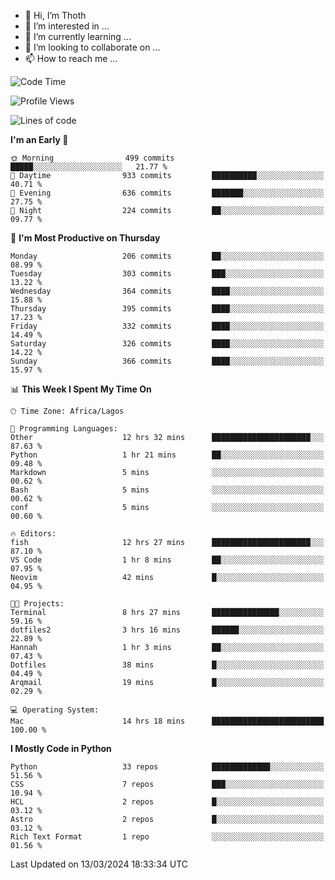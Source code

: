 <!---
thoth2357/thoth2357 is a ✨ special ✨ repository because its `README.md` (this file) appears on your GitHub profile.
You can click the Preview link to take a look at your changes.
--->

- 👋 Hi, I’m Thoth
- 👀 I’m interested in ...
- 🌱 I’m currently learning ...
- 💞️ I’m looking to collaborate on ...
- 📫 How to reach me ...




<!--START_SECTION:waka-->
![Code Time](http://img.shields.io/badge/Code%20Time-2%2C778%20hrs%2056%20mins-blue)

![Profile Views](http://img.shields.io/badge/Profile%20Views-0-blue)

![Lines of code](https://img.shields.io/badge/From%20Hello%20World%20I%27ve%20Written-31.0%20million%20lines%20of%20code-blue)

**I'm an Early 🐤** 

```text
🌞 Morning                499 commits         █████░░░░░░░░░░░░░░░░░░░░   21.77 % 
🌆 Daytime                933 commits         ██████████░░░░░░░░░░░░░░░   40.71 % 
🌃 Evening                636 commits         ███████░░░░░░░░░░░░░░░░░░   27.75 % 
🌙 Night                  224 commits         ██░░░░░░░░░░░░░░░░░░░░░░░   09.77 % 
```
📅 **I'm Most Productive on Thursday** 

```text
Monday                   206 commits         ██░░░░░░░░░░░░░░░░░░░░░░░   08.99 % 
Tuesday                  303 commits         ███░░░░░░░░░░░░░░░░░░░░░░   13.22 % 
Wednesday                364 commits         ████░░░░░░░░░░░░░░░░░░░░░   15.88 % 
Thursday                 395 commits         ████░░░░░░░░░░░░░░░░░░░░░   17.23 % 
Friday                   332 commits         ████░░░░░░░░░░░░░░░░░░░░░   14.49 % 
Saturday                 326 commits         ████░░░░░░░░░░░░░░░░░░░░░   14.22 % 
Sunday                   366 commits         ████░░░░░░░░░░░░░░░░░░░░░   15.97 % 
```


📊 **This Week I Spent My Time On** 

```text
🕑︎ Time Zone: Africa/Lagos

💬 Programming Languages: 
Other                    12 hrs 32 mins      ██████████████████████░░░   87.63 % 
Python                   1 hr 21 mins        ██░░░░░░░░░░░░░░░░░░░░░░░   09.48 % 
Markdown                 5 mins              ░░░░░░░░░░░░░░░░░░░░░░░░░   00.62 % 
Bash                     5 mins              ░░░░░░░░░░░░░░░░░░░░░░░░░   00.62 % 
conf                     5 mins              ░░░░░░░░░░░░░░░░░░░░░░░░░   00.60 % 

🔥 Editors: 
fish                     12 hrs 27 mins      ██████████████████████░░░   87.10 % 
VS Code                  1 hr 8 mins         ██░░░░░░░░░░░░░░░░░░░░░░░   07.95 % 
Neovim                   42 mins             █░░░░░░░░░░░░░░░░░░░░░░░░   04.95 % 

🐱‍💻 Projects: 
Terminal                 8 hrs 27 mins       ███████████████░░░░░░░░░░   59.16 % 
dotfiles2                3 hrs 16 mins       ██████░░░░░░░░░░░░░░░░░░░   22.89 % 
Hannah                   1 hr 3 mins         ██░░░░░░░░░░░░░░░░░░░░░░░   07.43 % 
Dotfiles                 38 mins             █░░░░░░░░░░░░░░░░░░░░░░░░   04.49 % 
Arqmail                  19 mins             █░░░░░░░░░░░░░░░░░░░░░░░░   02.29 % 

💻 Operating System: 
Mac                      14 hrs 18 mins      █████████████████████████   100.00 % 
```

**I Mostly Code in Python** 

```text
Python                   33 repos            █████████████░░░░░░░░░░░░   51.56 % 
CSS                      7 repos             ███░░░░░░░░░░░░░░░░░░░░░░   10.94 % 
HCL                      2 repos             █░░░░░░░░░░░░░░░░░░░░░░░░   03.12 % 
Astro                    2 repos             █░░░░░░░░░░░░░░░░░░░░░░░░   03.12 % 
Rich Text Format         1 repo              ░░░░░░░░░░░░░░░░░░░░░░░░░   01.56 % 
```




 Last Updated on 13/03/2024 18:33:34 UTC
<!--END_SECTION:waka-->
<!--![](http://github-profile-summary-cards.vercel.app/api/cards/profile-details?username=thoth2357&theme=2077)

![](http://github-profile-summary-cards.vercel.app/api/cards/stats?username=thoth2357&theme=2077)![](http://github-profile-summary-cards.vercel.app/api/cards/productive-time?username=thoth2357&theme=2077&utcOffset=8) -->
